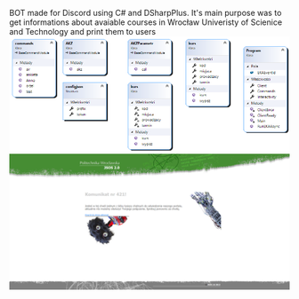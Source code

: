 BOT made for Discord using C# and DSharpPlus. It's main purpose was to get informations about avaiable courses in Wrocław Univeristy of Scienice and Technology and print them to users
![insert diagram klas here](ClassDiagram1.png)
![komunikat 421!](tapeta.png)
